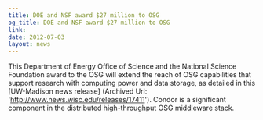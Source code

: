 ```yaml
---
title: DOE and NSF award $27 million to OSG
og_title: DOE and NSF award $27 million to OSG
link: 
date: 2012-07-03
layout: news
---
```


This Department of Energy Office of Science and the National Science Foundation award to the OSG will extend the reach of OSG capabilities that support research with computing power and data storage, as detailed in this [UW-Madison news release] (Archived Url: 'http://www.news.wisc.edu/releases/17411'). Condor is a significant component in the distributed high-throughput OSG middleware stack. 
